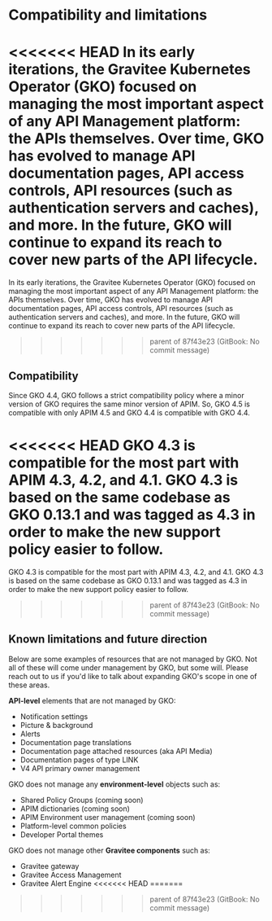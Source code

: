 # Compatibility and limitations

<<<<<<< HEAD
In its early iterations, the Gravitee Kubernetes Operator (GKO) focused on managing the most important aspect of any API Management platform: the APIs themselves. Over time, GKO has evolved to manage API documentation pages, API access controls, API resources (such as authentication servers and caches), and more. In the future, GKO will continue to expand its reach to cover new parts of the API lifecycle.
=======
In its early iterations, the Gravitee Kubernetes Operator (GKO) focused on managing the most important aspect of any API Management platform: the APIs themselves. Over time, GKO has evolved to manage API documentation pages, API access controls, API resources (such as authentication servers and caches), and more. In the future, GKO will continue to expand its reach to cover new parts of the API lifecycle.&#x20;
>>>>>>> parent of 87f43e23 (GitBook: No commit message)

## Compatibility

Since GKO 4.4, GKO follows a strict compatibility policy where a minor version of GKO requires the same minor version of APIM. So, GKO 4.5 is compatible with only APIM 4.5 and GKO 4.4 is compatible with GKO 4.4.

<<<<<<< HEAD
GKO 4.3 is compatible for the most part with APIM 4.3, 4.2, and 4.1. GKO 4.3 is based on the same codebase as GKO 0.13.1 and was tagged as 4.3 in order to make the new support policy easier to follow.
=======
GKO 4.3 is compatible for the most part with APIM 4.3, 4.2, and 4.1. GKO 4.3 is based on the same codebase as GKO 0.13.1 and was tagged as 4.3 in order to make the new support policy easier to follow.&#x20;
>>>>>>> parent of 87f43e23 (GitBook: No commit message)

## Known limitations and future direction

Below are some examples of resources that are not managed by GKO. Not all of these will come under management by GKO, but some will. Please reach out to us if you'd like to talk about expanding GKO's scope in one of these areas.

**API-level** elements that are not managed by GKO:

* Notification settings
* Picture & background
* Alerts
* Documentation page translations
* Documentation page attached resources (aka API Media)
* Documentation pages of type LINK
* V4 API primary owner management

GKO does not manage any **environment-level** objects such as:

* Shared Policy Groups (coming soon)
* APIM dictionaries (coming soon)
* APIM Environment user management (coming soon)
* Platform-level common policies
* Developer Portal themes

GKO does not manage other **Gravitee components** such as:

* Gravitee gateway
* Gravitee Access Management
* Gravitee Alert Engine
<<<<<<< HEAD
=======

>>>>>>> parent of 87f43e23 (GitBook: No commit message)
